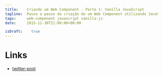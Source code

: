 ```yaml
---
title:    Criando um Web Component - Parte 1: Vanilla JavaScript
tagline:  Passo a passo da criação de um Web Component utilizando JavaScript puro
tags:     web-component javascript vanilla-js
date:     2015-11-30T21:08:00+00:00

isDraft:    true
---
```


# Links
* [twitter-post](https://github.com/danguilherme/twitter-post/tree/vanilla)
